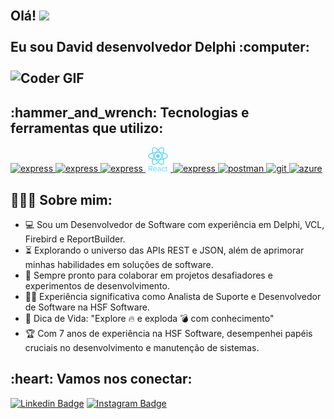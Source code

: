 <h2 align="left">
 <abc>
  <br>Olá! <img src="https://user-images.githubusercontent.com/42378118/110234147-e3259600-7f4e-11eb-95be-0c4047144dea.gif" width="30"><br>
  <br> Eu sou David desenvolvedor Delphi :computer:<br>
  <br>
    <img src="https://media.giphy.com/media/SWoSkN6DxTszqIKEqv/giphy.gif" alt="Coder GIF" width="500">
 </abc>
</h2> 
<h2 align="left">:hammer_and_wrench: Tecnologias e ferramentas que utilizo:</h2>
<p align="left">
 <a href="https://www.ibexpert.net/" target="_blank"> <img src="https://lh3.googleusercontent.com/p/AF1QipMtGwlLC9OiBwNM3uDziL2Sb5ShGwug2GnqQyzX=s680-w680-h510" alt="express" width="40" height="40"/> </a>   
 <a href="https://www.firebirdsql.org/" target="_blank"> <img src="https://upload.wikimedia.org/wikipedia/de/thumb/0/00/Logo_FirebirdSQL.svg/382px-Logo_FirebirdSQL.svg.png?20090224202709" alt="express" width="40" height="40"/> </a>   
 <a href="https://www.embarcadero.com/" target="_blank"> <img src="https://github.com/get-icon/geticon/blob/master/icons/delphi.svg" alt="express" width="40" height="40"/> </a>
 <a href="https://reactjs.org/" target="_blank"> <img src="https://raw.githubusercontent.com/devicons/devicon/master/icons/react/react-original-wordmark.svg" alt="react" width="40" height="40"/> </a>
    <a href="https://www.json.org/" target="_blank"> <img src="https://www.json.org/img/json160.gif" alt="express" width="40" height="40"/> </a>
<a href="https://www.postman.com/" target="_blank"> <img src="https://www.vectorlogo.zone/logos/getpostman/getpostman-icon.svg" alt="postman" width="40" height="40"/> </a>
<a href="https://git-scm.com/" target="_blank"> <img src="https://www.vectorlogo.zone/logos/git-scm/git-scm-icon.svg" alt="git" width="40" height="40"/> </a>
<a href="https://azure.microsoft.com/en-us/" target="_blank"> <img src="https://www.vectorlogo.zone/logos/microsoft_azure/microsoft_azure-icon.svg" alt="azure" width="40" height="40"/> </a>
    </p>

<h2 align="left">👨🏻‍💻 Sobre mim:</h2>

- :computer: Sou um Desenvolvedor de Software com experiência em Delphi, VCL, Firebird e ReportBuilder.
- :hourglass_flowing_sand: Explorando o universo das APIs REST e JSON, além de aprimorar minhas habilidades em soluções de software.
- :rocket: Sempre pronto para colaborar em projetos desafiadores e experimentos de desenvolvimento.
- :man_technologist: Experiência significativa como Analista de Suporte e Desenvolvedor de Software na HSF Software.
- :dart: Dica de Vida: "Explore :fire: e exploda :bomb: com conhecimento"
- :trophy: Com 7 anos de experiência na HSF Software, desempenhei papéis cruciais no desenvolvimento e manutenção de sistemas.


<h2 align="left">:heart: Vamos nos conectar:</h2>

[![Linkedin Badge](https://img.shields.io/badge/-David_Willian-blue?style=flat-square&logo=Linkedin&logoColor=white&link=https://www.linkedin.com/in/david-willian-911151232/)](https://www.linkedin.com/in/david-willian-911151232/) [![Instagram Badge](https://img.shields.io/badge/-@DavidWillianLB-D7008A?style=flat-square&labelColor=D7008A&logo=Instagram&logoColor=white&link=https://www.instagram.com/davidwillianlb)](https://www.instagram.com/davidwillianlb/)
